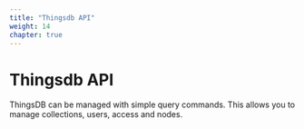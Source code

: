 ```yaml
---
title: "Thingsdb API"
weight: 14
chapter: true
---
```


# Thingsdb API

ThingsDB can be managed with simple query commands. This allows you to manage
collections, users, access and nodes.
